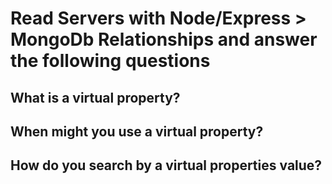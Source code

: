 # Read Servers with Node/Express > MongoDb Relationships and answer the following questions
## What is a virtual property?

## When might you use a virtual property?

## How do you search by a virtual properties value?
